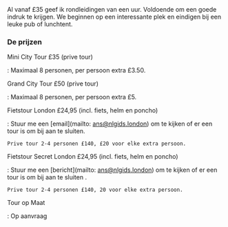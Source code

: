 <div lang="nl">
Al vanaf £35 geef ik rondleidingen van een uur. 
Voldoende om een goede indruk te krijgen. We beginnen op een interessante 
plek en eindigen bij een leuke pub of lunchtent.

###  De prijzen 

Mini City Tour £35 (prive tour)

:   Maximaal 8 personen, per persoon extra £3.50.

Grand City Tour £50 (prive tour)

:   Maximaal 8 personen, per persoon extra £5.

Fietstour London £24,95 (incl. fiets, helm en poncho)

:   Stuur me een [email](mailto: ans@nlgids.london) om te kijken of er een tour is om bij aan te sluiten.

    Prive tour 2-4 personen £140, £20 voor elke extra persoon.

Fietstour Secret London £24,95 (incl. fiets, helm en poncho)

:   Stuur me een [bericht](mailto: ans@nlgids.london) om te kijken of er een tour is om bij aan te sluiten .

    Prive tour 2-4 personen £140, 20 voor elke extra persoon.

Tour op Maat

:     Op aanvraag
</div>
